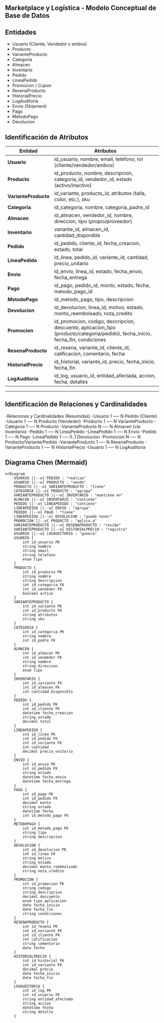 ## Marketplace y Logística - Modelo Conceptual de Base de Datos

##  Entidades
- Usuario (Cliente, Vendedor o ambos)  
- Producto  
- VarianteProducto  
- Categoria  
- Almacen  
- Inventario  
- Pedido  
- LineaPedido 
- Promocion / Cupon  
- ResenaProducto  
- HistorialPrecio  
- LogAuditoria   
- Envio (Shipment)  
- Pago  
- MetodoPago  
- Devolucion  


## Identificación de Atributos

| **Entidad** | **Atributos** |
|------------|----------------|
| **Usuario** | id_usuario, nombre, email, telefono, rol (cliente/vendedor/ambos) |
| **Producto** | id_producto, nombre, descripcion, categoria_id, vendedor_id, estado (activo/inactivo) |
| **VarianteProducto** | id_variante, producto_id, atributos (talla, color, etc.), sku |
| **Categoria** | id_categoria, nombre, categoria_padre_id |
| **Almacen** | id_almacen, vendedor_id, nombre, direccion, tipo (propio/proveedor) |
| **Inventario** | variante_id, almacen_id, cantidad_disponible |
| **Pedido** | id_pedido, cliente_id, fecha_creacion, estado, total |
| **LineaPedido** | id_linea, pedido_id, variante_id, cantidad, precio_unitario |
| **Envio** | id_envio, linea_id, estado, fecha_envio, fecha_entrega |
| **Pago** | id_pago, pedido_id, monto, estado, fecha, metodo_pago_id |
| **MetodoPago** | id_metodo_pago, tipo, descripcion |
| **Devolucion** | id_devolucion, linea_id, motivo, estado, monto_reembolsado, nota_credito |
| **Promocion** | id_promocion, codigo, descripcion, descuento, aplicacion_tipo (producto/categoria/pedido), fecha_inicio, fecha_fin, condiciones |
| **ResenaProducto** | id_resena, variante_id, cliente_id, calificacion, comentario, fecha |
| **HistorialPrecio** | id_historial, variante_id, precio, fecha_inicio, fecha_fin |
| **LogAuditoria** | id_log, usuario_id, entidad_afectada, accion, fecha, detalles |

---

##  Identificación de Relaciones y Cardinalidades
-Relaciones y Cardinalidades (Resumidas)
-Usuario 1 ── N Pedido (Cliente)
-Usuario 1 ── N Producto (Vendedor)
-Producto 1 ── N VarianteProducto
-Categoria 1 ── N Producto
-VarianteProducto N ── N Almacen (via Inventario)
-Pedido 1 ── N LineaPedido
-LineaPedido 1 ── N Envio
-Pedido 1 ── N Pago
-LineaPedido 1 ── 0..1 Devolucion
-Promocion N ── N Producto/Variante/Pedido
-VarianteProducto 1 ── N ResenaProducto
-VarianteProducto 1 ── N HistorialPrecio
-Usuario 1 ── N LogAuditoria


## Diagrama Chen (Mermaid)

```mermaid
erDiagram
    USUARIO ||--o{ PEDIDO : "realiza"
    USUARIO ||--o{ PRODUCTO : "vende"
    PRODUCTO ||--o{ VARIANTEPRODUCTO : "tiene"
    CATEGORIA ||--o{ PRODUCTO : "agrupa"
    VARIANTEPRODUCTO ||--o{ INVENTARIO : "mantiene en"
    ALMACEN ||--o{ INVENTARIO : "contiene"
    PEDIDO ||--o{ LINEAPEDIDO : "contiene"
    LINEAPEDIDO ||--o{ ENVIO : "agrupa"
    PEDIDO ||--o{ PAGO : "tiene"
    LINEAPEDIDO ||--o| DEVOLUCION : "puede tener"
    PROMOCION ||--o{ PRODUCTO : "aplica a"
    VARIANTEPRODUCTO ||--o{ RESENAPRODUCTO : "recibe"
    VARIANTEPRODUCTO ||--o{ HISTORIALPRECIO : "registra"
    USUARIO ||--o{ LOGAUDITORIA : "genera"
    USUARIO {
        int id_usuario PK
        string nombre
        string email
        string telefono
        enum tipo
    }
    PRODUCTO {
        int id_producto PK
        string nombre
        string descripcion
        int id_categoria FK
        int id_vendedor FK
        boolean activo
    }
    VARIANTEPRODUCTO {
        int id_variante PK
        int id_producto FK
        string atributos
        string sku
    }
    CATEGORIA {
        int id_categoria PK
        string nombre
        int id_padre FK
    }
    ALMACEN {
        int id_almacen PK
        int id_vendedor FK
        string nombre
        string direccion
        enum tipo
    }
    INVENTARIO {
        int id_variante FK
        int id_almacen FK
        int cantidad_disponible
    }
    PEDIDO {
        int id_pedido PK
        int id_cliente FK
        datetime fecha_creacion
        string estado
        decimal total
    }
    LINEAPEDIDO {
        int id_linea PK
        int id_pedido FK
        int id_variante FK
        int cantidad
        decimal precio_unitario
    }
    ENVIO {
        int id_envio PK
        int id_pedido FK
        string estado
        datetime fecha_envio
        datetime fecha_entrega
    }
    PAGO {
        int id_pago PK
        int id_pedido FK
        decimal monto
        string estado
        datetime fecha
        int id_metodo_pago FK
    }
    METODOPAGO {
        int id_metodo_pago PK
        string tipo
        string descripcion
    }
    DEVOLUCION {
        int id_devolucion PK
        int id_linea FK
        string motivo
        string estado
        decimal monto_reembolsado
        string nota_credito
    }
    PROMOCION {
        int id_promocion PK
        string codigo
        string descripcion
        decimal descuento
        enum tipo_aplicacion
        date fecha_inicio
        date fecha_fin
        string condiciones
    }
    RESENAPRODUCTO {
        int id_resena PK
        int id_variante FK
        int id_cliente FK
        int calificacion
        string comentario
        date fecha
    }
    HISTORIALPRECIO {
        int id_historial PK
        int id_variante FK
        decimal precio
        date fecha_inicio
        date fecha_fin
    }
    LOGAUDITORIA {
        int id_log PK
        int id_usuario FK
        string entidad_afectada
        string accion
        datetime fecha
        string detalle
    }